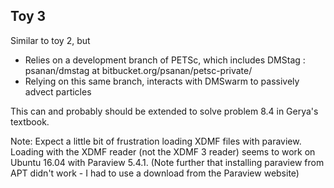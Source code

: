 Toy 3
-----

Similar to toy 2, but 
 - Relies on a development branch of PETSc, which includes DMStag : psanan/dmstag at bitbucket.org/psanan/petsc-private/
 - Relying on this same branch, interacts with DMSwarm to passively advect particles

This can and probably should be extended to solve problem 8.4 in Gerya's textbook.

Note: Expect a little bit of frustration loading XDMF files with paraview. Loading with the XDMF reader (not the XDMF 3 reader) seems to work on Ubuntu 16.04 with Paraview 5.4.1. (Note further that installing paraview from APT didn't work - I had to use a download from the Paraview website)
